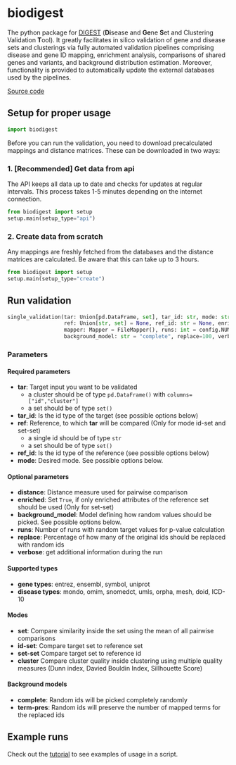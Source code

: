 # biodigest
The python package for [DIGEST](https://digest-validation.net/) (**Di**sease and **Ge**ne **S**et and Clustering Validation **T**ool). It greatly facilitates in silico validation of gene and disease sets and clusterings via fully automated validation pipelines comprising disease and gene ID mapping, enrichment
analysis, comparisons of shared genes and variants, and background distribution estimation. Moreover, functionality is provided to automatically update the external databases used by the pipelines.

[Source code](https://github.com/bionetslab/digest)

## Setup for proper usage
```python
import biodigest
```

Before you can run the validation, you need to download precalculated mappings and distance matrices. These can be downloaded in two ways:
### 1. [Recommended] Get data from api
The API keeps all data up to date and checks for updates at regular intervals. This process takes 1-5 minutes depending on the internet connection.
```python
from biodigest import setup
setup.main(setup_type="api")
```
### 2. Create data from scratch
Any mappings are freshly fetched from the databases and the distance matrices are calculated. Be aware that this can take up to 3 hours. 
```python
from biodigest import setup
setup.main(setup_type="create")
```

## Run validation
```python
single_validation(tar: Union[pd.DataFrame, set], tar_id: str, mode: str, distance: str = "jaccard",
                  ref: Union[str, set] = None, ref_id: str = None, enriched: bool = False,
                  mapper: Mapper = FileMapper(), runs: int = config.NUMBER_OF_RANDOM_RUNS,
                  background_model: str = "complete", replace=100, verbose: bool = False):
```
### Parameters
#### Required parameters
- **tar**: Target input you want to be validated
  - a cluster should be of type `pd.DataFrame()` with `columns=["id","cluster"]`
  - a set should be of type `set()`
- **tar_id**: Is the id type of the target (see possible options below)
- **ref**: Reference, to which **tar** will be compared (Only for mode id-set and set-set) 
  - a single id should be of type `str`
  - a set should be of type `set()`
- **ref_id**: Is the id type of the reference (see possible options below)
- **mode**: Desired mode. See possible options below.
#### Optional parameters
- **distance**: Distance measure used for pairwise comparison
- **enriched**: Set `True`, if only enriched attributes of the reference set should be used (Only for set-set)
- **background_model**: Model defining how random values should be picked. See possible options below.
- **runs**: Number of runs with random target values for p-value calculation
- **replace**: Percentage of how many of the original ids should be replaced with random ids
- **verbose**: get additional information during the run
#### Supported types
- **gene types**: entrez, ensembl, symbol, uniprot
- **disease types**: mondo, omim, snomedct, umls, orpha, mesh, doid, ICD-10
#### Modes
- **set**: Compare similarity inside the set using the mean of all pairwise comparisons
- **id-set**: Compare target set to reference set
- **set-set** Compare target set to reference id
- **cluster** Compare cluster quality inside clustering using multiple quality measures (Dunn index, Davied Bouldin Index, Sillhouette Score)
#### Background models
- **complete**: Random ids will be picked completely randomly
- **term-pres**: Random ids will preserve the number of mapped terms for the replaced ids
## Example runs
Check out the [tutorial](https://github.com/bionetslab/digest-tutorial) to see examples of usage in a script.
